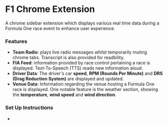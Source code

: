 # F1 Chrome Extension

A chrome sidebar extension which displays various real time data during a Formula One race event to enhance user experience. 


### Features
- **Team Radio**: plays live radio messages whilst temporarily muting chrome tabs. Transcript is also provided for readbility.
- **FIA Feed**: information provided by race control pertaining a race is displayed. Text-To-Speech (TTS) reads new information aloud.
- **Driver Data**: The driver's car **speed**, **RPM (Rounds Per Minute)** and **DRS (Drag Reduction System)** are displayed and updated.
- **Venue Data**: Information regarding the venue hosting a Formula One race is displayed. One notable feature is the weather section, showing the **temperature**, **wind speed** and **wind direction**.


### Set Up Instructions
-
